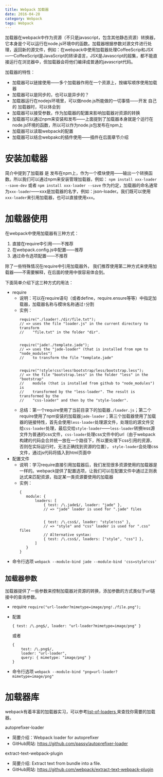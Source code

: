 ```yaml
---
title: Webpack 加载器
date: 2016-04-28
category: Webpack
tags: Webpack
---
```



加载器在webpack中作为资源（不只是javascript，包含其他静态资源）转换器，它本身是个可以运行在node.js环境中的函数。加载器根据参数对源文件进行处理，返回新的源文件，例如：在webpack中使用加载器处理CoffeeScrip和JSX——CoffeeScript是JavaScript的转译语言，JSX是Javascript的超集，都不能直接运行在浏览器中，但加载器会将他们编译成普通的javascript代码。


加载器的特性：


- 加载器可以链接使用——多个加载器作用在一个资源上，按编写顺序使用加载器
- 加载器可以是同步的，也可以是异步的？
- 加载器运行在nodejs环境里，可以做node.js所能做的一切事情——开发 自己的 加载器时，可以体会到
- 加载器可以接受参数，作为加载器的配置来影响加载器对资源的转换
- 加载器可以通过npm来安装和发布——上面提到了加载器本身就是个运行在node.js环境的函数，所以可以作为node.js包发布在npm上
- 加载器可以读取webpack的配置
- 加载器可以结合webpakc的插件使用——插件在后面章节介绍


# 安装加载器
简介中提到了加载器 是 发布在npm上，作为一个模块使用——输出一个转换函数。所以我们可以通过npm来安装管理加载器，例如：
` npm install xxx-loader --save-dev `
或者
` npm install xxx-loader --save `
作为约定，加载器的命名通常为`xxx-loader`——xxx是加载器的名字，例如：json-loader。我们既可以使用`xxx-loader`来引用加载器，也可以直接使用`xxx`。


# 加载器使用
在webpack中使用加载器有三种方式：
1. 直接在require中引用——不推荐
2. 在webpack.config.js中配置——推荐
3. 通过命令选项配置——不推荐

除了一些特殊情况在require中引用加载器外， 我们推荐使用第二种方式来使用加载器——不需要解释，在后面的使用中很容易体会到。


下面简单介绍下这三种方式的用法：
- require
    - 说明：可以在require语句（或者define，require.ensure等等）中指定加载器，加载器名称与模块名称通过`!`分割
    - 实例：
         ```
        require("./loader!./dir/file.txt");
        // => uses the file "loader.js" in the current directory to transform
        //    "file.txt" in the folder "dir".


        require("jade!./template.jade");
        // => uses the "jade-loader" (that is installed from npm to "node_modules")
        //    to transform the file "template.jade"


        require("!style!css!less!bootstrap/less/bootstrap.less");
        // => the file "bootstrap.less" in the folder "less" in the "bootstrap"
        //    module (that is installed from github to "node_modules") is
        //    transformed by the "less-loader". The result is transformed by the
        //    "css-loader" and then by the "style-loader".
         ```
    - 总结：第一个require使用了当前目录下的加载器`./loader.js`；第二个require使用了npm安装的加载器` jade-loader `；第三个加载器使用了加载器的链接特性，首先会使用`less-loader`处理源文件，处理后的源文件交给`css-loader`处理，最后交给`style-loader`——`less-loader`转换less源文件为普通的css文件，`css-loader`处理css文件中的url（由于webpack构建的代码会合并统一放在一个路径下，所以要处理下css引用的资源，否则在实际运行时，无法正确找到资源的位置）， `style-loader`会处理css文件，通过js代码将插入到html页面中
- 配置文件
    - 说明：学习require直接引用加载器后，我们发现很多资源使用的加载器是一样的。webpack提供了配置选项，让我们可以在配置文件中通过正则表达式来匹配资源，指定某一类资源要使用的加载器
    - 实例：
         ```
        {
            module: {
                loaders: [
                    { test: /\.jade$/, loader: "jade" },
                    // => "jade" loader is used for ".jade" files


                    { test: /\.css$/, loader: "style!css" },
                    // => "style" and "css" loader is used for ".css" files
                    // Alternative syntax:
                    { test: /\.css$/, loaders: ["style", "css"] },
                ]
            }
        }
         ```
- 命令行选项
`webpack --module-bind jade --module-bind 'css=style!css'`


## 加载器参数
加载器提供了一些参数来控制加载器对资源的转换，添加参数的方式类似于url链接中的查询参数。
- require
     `require("url-loader?mimetype=image/png!./file.png");`
- 配置


    `{ test: /\.png$/, loader: "url-loader?mimetype=image/png" }`


    或者


    ```
    {
        test: /\.png$/,
        loader: "url-loader",
        query: { mimetype: "image/png" }
    }
    ```


- 命令行选项
     ` webpack --module-bind "png=url-loader?mimetype=image/png" `


# 加载器库
webpack有着丰富的加载器实习，可以参考[list-of-loaders ]( http://webpack.github.io/docs/list-of-loaders.html )来查找你需要的加载器。


autoprefixer-loader
- 简要介绍：Webpack loader for autoprefixer
- GitHub网站: https://github.com/passy/autoprefixer-loader


extract-text-webpack-plugin
- 简要介绍: Extract text from bundle into a file.
- GitHub网站: https://github.com/webpack/extract-text-webpack-plugin
